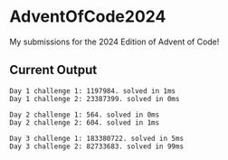 # AdventOfCode2024
My submissions for the 2024 Edition of Advent of Code!

## Current Output
```
Day 1 challenge 1: 1197984. solved in 1ms
Day 1 challenge 2: 23387399. solved in 0ms

Day 2 challenge 1: 564. solved in 0ms
Day 2 challenge 2: 604. solved in 1ms

Day 3 challenge 1: 183380722. solved in 5ms
Day 3 challenge 2: 82733683. solved in 99ms
```
